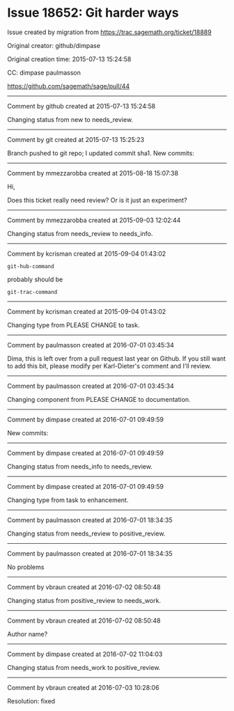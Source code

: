 # Issue 18652: Git harder ways

Issue created by migration from https://trac.sagemath.org/ticket/18889

Original creator: github/dimpase

Original creation time: 2015-07-13 15:24:58

CC:  dimpase paulmasson

https://github.com/sagemath/sage/pull/44


---

Comment by github created at 2015-07-13 15:24:58

Changing status from new to needs_review.


---

Comment by git created at 2015-07-13 15:25:23

Branch pushed to git repo; I updated commit sha1. New commits:


---

Comment by mmezzarobba created at 2015-08-18 15:07:38

Hi,

Does this ticket really need review? Or is it just an experiment?


---

Comment by mmezzarobba created at 2015-09-03 12:02:44

Changing status from needs_review to needs_info.


---

Comment by kcrisman created at 2015-09-04 01:43:02


```
git-hub-command
```

probably should be

```
git-trac-command
```



---

Comment by kcrisman created at 2015-09-04 01:43:02

Changing type from PLEASE CHANGE to task.


---

Comment by paulmasson created at 2016-07-01 03:45:34

Dima, this is left over from a pull request last year on Github. If you still want to add this bit, please modify per Karl-Dieter's comment and I'll review.


---

Comment by paulmasson created at 2016-07-01 03:45:34

Changing component from PLEASE CHANGE to documentation.


---

Comment by dimpase created at 2016-07-01 09:49:59

New commits:


---

Comment by dimpase created at 2016-07-01 09:49:59

Changing status from needs_info to needs_review.


---

Comment by dimpase created at 2016-07-01 09:49:59

Changing type from task to enhancement.


---

Comment by paulmasson created at 2016-07-01 18:34:35

Changing status from needs_review to positive_review.


---

Comment by paulmasson created at 2016-07-01 18:34:35

No problems


---

Comment by vbraun created at 2016-07-02 08:50:48

Changing status from positive_review to needs_work.


---

Comment by vbraun created at 2016-07-02 08:50:48

Author name?


---

Comment by dimpase created at 2016-07-02 11:04:03

Changing status from needs_work to positive_review.


---

Comment by vbraun created at 2016-07-03 10:28:06

Resolution: fixed
